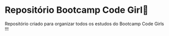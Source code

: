 # Repositório Bootcamp Code Girl🏽
  Repositório criado para organizar todos os estudos do Bootcamp Code Girls !!!

